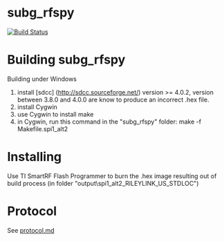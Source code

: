 # subg_rfspy

[![Build Status](https://travis-ci.org/ps2/subg_rfspy.svg?branch=master)](https://travis-ci.org/ps2/subg_rfspy)

# Building subg_rfspy

Building under Windows

1. install [sdcc] (http://sdcc.sourceforge.net/) version >= 4.0.2, version between 3.8.0 and 4.0.0 are know to produce an incorrect .hex file.
2. install Cygwin
3. use Cygwin to install make
4. in Cygwin, run this command in the "subg_rfspy" folder: make -f Makefile.spi1_alt2

# Installing

Use TI SmartRF Flash Programmer to burn the .hex image resulting out of build process (in folder "output\spi1_alt2_RILEYLINK_US_STDLOC") 

# Protocol

See [protocol.md](protocol.md)
